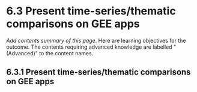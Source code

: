 # 6.3 Present time-series/thematic comparisons on GEE apps

*Add contents summary of this page*. Here are learning objectives for the outcome. The contents requiring advanced knowledge are labelled "(Advanced)" to the content names.


## 6.3.1 Present time-series/thematic comparisons on GEE apps




```python

```
